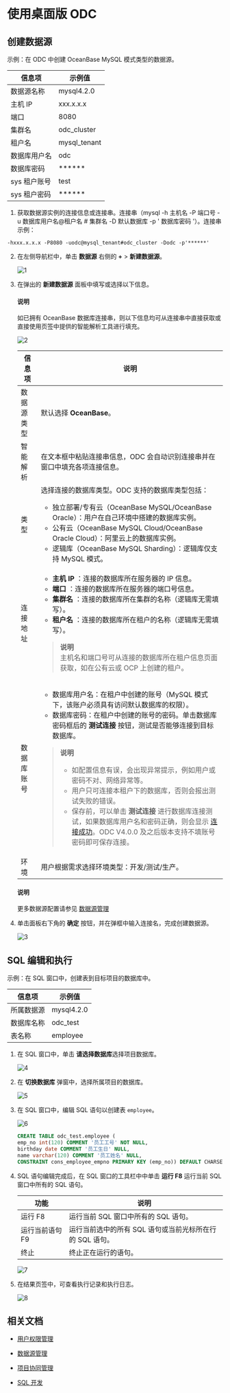 # 使用桌面版 ODC 

## 创建数据源

示例：在 ODC 中创建 OceanBase MySQL 模式类型的数据源。

| 信息项 | 示例值 |
| -------- | -------- |
|数据源名称 | mysql4.2.0 |
|主机 IP|xxx.x.x.x|
|端口|8080|
|集群名|odc_cluster|
|租户名|mysql_tenant|
|数据库用户名|odc|
|数据库密码|******|
|sys 租户账号|test|
|sys 租户密码|******|


1. 获取数据源实例的连接信息或连接串。连接串（mysql -h 主机名 -P 端口号 -u 数据库用户名@租户名 # 集群名 -D 默认数据库 -p ' 数据库密码 '）。连接串示例：

  ```shell
  -hxxx.x.x.x -P8080 -uodc@mysql_tenant#odc_cluster -Dodc -p'******'
  ```

2. 在左侧导航栏中，单击 **数据源** 右侧的 **+** > **新建数据源**。

   ![1](https://obbusiness-private.oss-cn-shanghai.aliyuncs.com/doc/img/odc/420/quickstart/clientodc/using/1.png)

3. 在弹出的 **新建数据源** 面板中填写或选择以下信息。

   <main id="notice" type='explain'>
      <h4>说明</h4>
      <p>如已拥有 OceanBase 数据库连接串，则以下信息均可从连接串中直接获取或直接使用页签中提供的智能解析工具进行填充。</p>
   </main> 

   ![2](https://obbusiness-private.oss-cn-shanghai.aliyuncs.com/doc/img/odc/420/quickstart/clientodc/using/2.png)

   |信息项|说明|
   |-------------|--------------|
   | 数据源类型        | 默认选择 **OceanBase**。 |
   | 智能解析        | 在文本框中粘贴连接串信息，ODC 会自动识别连接串并在窗口中填充各项连接信息。  |
   | 类型        | 选择连接的数据库类型。ODC 支持的数据库类型包括：<ul><li>独立部署/专有云（OceanBase MySQL/OceanBase Oracle）：用户在自己环境中搭建的数据库实例。</li><li>公有云（OceanBase MySQL Cloud/OceanBase Oracle Cloud）：阿里云上的数据库实例。</li><li>逻辑库（OceanBase MySQL Sharding）：逻辑库仅支持 MySQL 模式。</li></ul> |
   | 连接地址        | <ul><li> **主机 IP** ：连接的数据库所在服务器的 IP 信息。</li><li> **端口** ：连接的数据库所在服务器的端口号信息。</li><li> **集群名** ：连接的数据库所在集群的名称（逻辑库无需填写）。</li><li> **租户名** ：连接的数据库所在租户的名称（逻辑库无需填写）。</li></ul><blockquote> **说明**<br> 主机名和端口号可从连接的数据库所在租户信息页面获取，如在公有云或 OCP 上创建的租户。</blockquote>   |
   | 数据库账号       | <ul><li> 数据库用户名：在租户中创建的账号（MySQL 模式下，该账户必须具有访问默认数据库的权限）。</li><li> 数据库密码：在租户中创建的账号的密码。单击数据库密码框后的 **测试连接** 按钮，测试是否能够连接到目标数据库。</li></ul> <blockquote>  **说明** <ul><li> 如配置信息有误，会出现异常提示，例如用户或密码不对、网络异常等。</li><li> 用户只可连接本租户下的数据库，否则会报出测试失败的错误。</li><li>保存前，可以单击 <strong>测试连接</strong> 进行数据库连接测试，如果数据库用户名和密码正确，则会显示 <a href="">连接成功</a>。ODC V4.0.0 及之后版本支持不填账号密码即可保存连接。</li></ul></blockquote>     |
   | 环境  | 用户根据需求选择环境类型：开发/测试/生产。  |
   
   <main id="notice" type='explain'>
      <h4>说明</h4>
      <p>更多数据源配置请参见 <a href="../../400.connection-management/100.create-a-personal-connection.md">数据源管理</a></p>
   </main> 

4. 单击面板右下角的 **确定** 按钮，并在弹框中输入连接名，完成创建数据源。

   ![3](https://obbusiness-private.oss-cn-shanghai.aliyuncs.com/doc/img/odc/420/quickstart/clientodc/using/3.png)

## SQL 编辑和执行

示例：在 SQL 窗口中，创建表到目标项目的数据库中。

| 信息项 | 示例值 |
| ------ | ------ |
|所属数据源|mysql4.2.0 |
|数据库名称|odc_test|
|表名称|employee|

1. 在 SQL 窗口中，单击 **请选择数据库**选择项目数据库。

   ![4](https://obbusiness-private.oss-cn-shanghai.aliyuncs.com/doc/img/odc/420/quickstart/clientodc/using/4.png)

3. 在 **切换数据库** 弹窗中，选择所属项目的数据库。

   ![5](https://obbusiness-private.oss-cn-shanghai.aliyuncs.com/doc/img/odc/420/quickstart/clientodc/using/5.png)

4. 在 SQL 窗口中，编辑 SQL 语句以创建表 `employee`。

   ![6](https://obbusiness-private.oss-cn-shanghai.aliyuncs.com/doc/img/odc/420/quickstart/clientodc/using/6.png)

   ```sql
   CREATE TABLE odc_test.employee (
   emp_no int(120) COMMENT '员工工号' NOT NULL,
   birthday date COMMENT '员工生日' NULL,
   name varchar(120) COMMENT '员工姓名' NULL,
   CONSTRAINT cons_employee_empno PRIMARY KEY (emp_no)) DEFAULT CHARSET = utf8mb4 COLLATE = utf8mb4_general_ci;
   ```

5. SQL 语句编辑完成后，在 SQL 窗口的工具栏中中单击 **运行 F8** 运行当前 SQL 窗口中所有的 SQL 语句。

   | 功能     | 说明  |
   |--------|------------------|
   |运行 F8|运行当前 SQL 窗口中所有的 SQL 语句。|
   |运行当前语句 F9|运行当前选中的所有 SQL 语句或当前光标所在行的 SQL 语句。|
   |终止|终止正在运行的语句。|

   ![7](https://obbusiness-private.oss-cn-shanghai.aliyuncs.com/doc/img/odc/420/quickstart/clientodc/using/7.png)

6. 在结果页签中，可查看执行记录和执行日志。

   ![8](https://obbusiness-private.oss-cn-shanghai.aliyuncs.com/doc/img/odc/420/quickstart/clientodc/using/8.png)

## 相关文档

- [用户权限管理](../../700.database-change-management/100.user-permission-and-management/100.odc-users-and-roles.md)

- [数据源管理](../../400.connection-management/100.create-a-personal-connection.md)

- [项目协同管理](../../700.database-change-management/200.project-collaborative-management.md)

- [SQL 开发](../../500.sql-development/100.sql-editing-and-execution.md)
